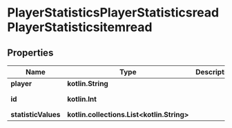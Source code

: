 
# PlayerStatisticsPlayerStatisticsreadPlayerStatisticsitemread

## Properties
| Name | Type | Description | Notes |
| ------------ | ------------- | ------------- | ------------- |
| **player** | **kotlin.String** |  |  |
| **id** | **kotlin.Int** |  |  [optional] [readonly] |
| **statisticValues** | **kotlin.collections.List&lt;kotlin.String&gt;** |  |  [optional] |



